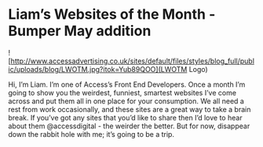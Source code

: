 Liam’s Websites of the Month - Bumper May addition
==================================================

![http://www.accessadvertising.co.uk/sites/default/files/styles/blog_full/public/uploads/blog/LWOTM.jpg?itok=Yub89QOO](LWOTM Logo)

Hi, I’m Liam. I’m one of Access’s Front End Developers. Once a month I’m going to show you the weirdest, funniest, smartest websites I’ve come across and put them all in one place for your consumption. We all need a rest from work occasionally, and these sites are a great way to take a brain break. If you’ve got any sites that you’d like to share then I’d love to hear about them @accessdigital - the weirder the better. But for now, disappear down the rabbit hole with me; it’s going to be a trip.
